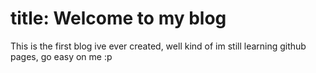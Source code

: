 # title: Welcome to my blog
This is the first blog ive ever created, well kind of
im still learning github pages, go easy on me :p 
